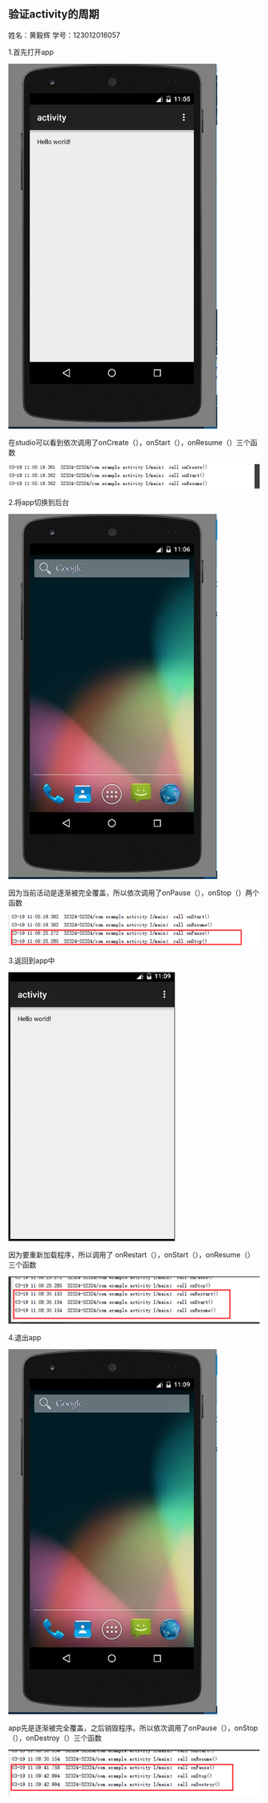## **验证activity的周期**
姓名：黄毅辉    学号：123012016057

1.首先打开app

![Image text](https://github.com/blazejack/work1/raw/master/photo/one/open.jpg)

在studio可以看到依次调用了onCreate（），onStart（），onResume（）三个函数
  
![Image text](https://github.com/blazejack/work1/raw/master/photo/one/open1.png)

2.将app切换到后台

![Image text](https://github.com/blazejack/work1/raw/master/photo/one/switch.jpg)

因为当前活动是逐渐被完全覆盖，所以依次调用了onPause（），onStop（）两个函数

![Image text](https://github.com/blazejack/work1/raw/master/photo/one/switch1.png)

3.返回到app中

![Image text](https://github.com/blazejack/work1/raw/master/photo/one/return.png)

因为要重新加载程序，所以调用了 onRestart（），onStart（），onResume（）三个函数

![Image text](https://github.com/blazejack/work1/raw/master/photo/one/return1.png)

4.退出app

![Image text](https://github.com/blazejack/work1/raw/master/photo/one/quit.jpg)

app先是逐渐被完全覆盖，之后销毁程序。所以依次调用了onPause（），onStop（），onDestroy（）三个函数

![Image text](https://github.com/blazejack/work1/raw/master/photo/one/quit1.png)

